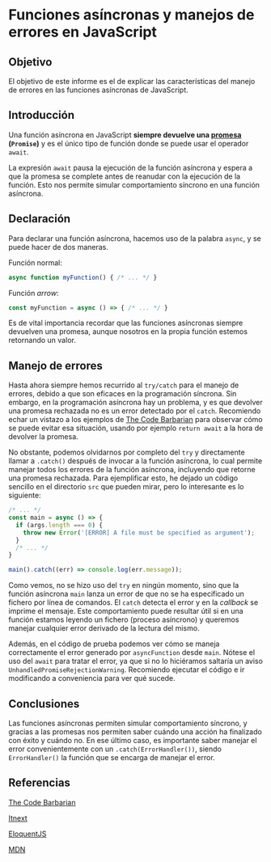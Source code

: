 # Funciones asíncronas y manejos de errores en JavaScript

## Objetivo

El objetivo de este informe es el de explicar las características del manejo de errores en las funciones asíncronas de JavaScript.

## Introducción

Una función asíncrona en JavaScript <b>siempre devuelve una [promesa](https://developer.mozilla.org/es/docs/Web/JavaScript/Reference/Global_Objects/Promise) (`Promise`)</b> y es el único tipo de función donde se puede usar el operador `await`.

La expresión `await` pausa la ejecución de la función asíncrona y espera a que la promesa se complete antes de reanudar con la ejecución de la función. Esto nos permite simular comportamiento síncrono en una función asíncrona.

## Declaración

Para declarar una función asíncrona, hacemos uso de la palabra `async`, y se puede hacer de dos maneras.

Función normal:
``` js
async function myFunction() { /* ... */ }
```
Función <i>arrow</i>:
``` js
const myFunction = async () => { /* ... */ }
```
Es de vital importancia recordar que las funciones asíncronas siempre devuelven una promesa, aunque nosotros en la propia función estemos retornando un valor. 

## Manejo de errores
Hasta ahora siempre hemos recurrido al `try/catch` para el manejo de errores, debido a que son eficaces en la programación síncrona. Sin embargo, en la programación asíncrona hay un problema, y es que devolver una promesa rechazada no es un error detectado por el `catch`. Recomiendo echar un vistazo a los ejemplos de [The Code Barbarian](http://thecodebarbarian.com/async-functions-in-javascript.html#error-handling) para observar cómo se puede evitar esa situación, usando por ejemplo `return await` a la hora de devolver la promesa.

No obstante, podemos olvidarnos por completo del `try` y directamente llamar a `.catch()` después de invocar a la función asíncrona, lo cual permite manejar todos los errores de la función asíncrona, incluyendo que retorne una promesa rechazada. Para ejemplificar esto, he dejado un código sencillo en el directorio `src` que pueden mirar, pero lo interesante es lo siguiente:
``` js
/* ... */
const main = async () => {
  if (args.length === 0) {
    throw new Error('[ERROR] A file must be specified as argument');
  }
  /* ... */
}

main().catch((err) => console.log(err.message));
```

Como vemos, no se hizo uso del `try` en ningún momento, sino que la función asíncrona `main` lanza un error de que no se ha especificado un fichero por línea de comandos. El `catch` detecta el error y en la <i>callback</i> se imprime el mensaje. Este comportamiento puede resultar útil si en una función estamos leyendo un fichero (proceso asíncrono) y queremos manejar cualquier error derivado de la lectura del mismo.

Además, en el código de prueba podemos ver cómo se maneja correctamente el error generado por `asyncFunction` desde `main`. Nótese el uso del `await` para tratar el error, ya que si no lo hiciéramos saltaría un aviso `UnhandledPromiseRejectionWarning`. Recomiendo ejecutar el código e ir modificando a conveniencia para ver qué sucede. 

## Conclusiones

Las funciones asíncronas permiten simular comportamiento síncrono, y gracias a las promesas nos permiten saber cuándo una acción ha finalizado con éxito y cuándo no. En ese último caso, es importante saber manejar el error convenientemente con un `.catch(ErrorHandler())`, siendo `ErrorHandler()` la función que se encarga de manejar el error.

## Referencias

[The Code Barbarian](http://thecodebarbarian.com/async-functions-in-javascript.html#error-handling)

[Itnext](https://itnext.io/error-handling-with-async-await-in-js-26c3f20bc06a)

[EloquentJS](https://eloquentjavascript.net/11_async.html)

[MDN](https://developer.mozilla.org/es/docs/Web/JavaScript/Reference/Statements/async_function)